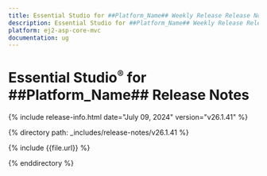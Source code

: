 ```yaml
---
title: Essential Studio for ##Platform_Name## Weekly Release Release Notes  
description: Essential Studio for ##Platform_Name## Weekly Release Release Notes  
platform: ej2-asp-core-mvc
documentation: ug
---
```


# Essential Studio<sup style="font-size:70%">&reg;</sup> for ##Platform_Name##  Release Notes  

{% include release-info.html date="July 09, 2024"  version="v26.1.41" %}

{% directory path: _includes/release-notes/v26.1.41 %}

{% include {{file.url}} %}

{% enddirectory %}